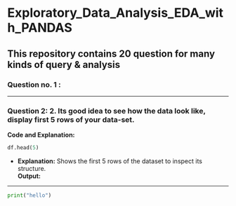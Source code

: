 # Exploratory_Data_Analysis_EDA_with_PANDAS
## This repository contains 20 question for many kinds of query & analysis
### Question no. 1 : 
---

### **Question 2: 2. Its good idea to see how the data look like, display first 5 rows of your data-set.**
**Code and Explanation:**
```python
df.head(5)
```
- **Explanation:** Shows the first 5 rows of the dataset to inspect its structure.  
**Output:**  

---
```python
print("hello")
```
